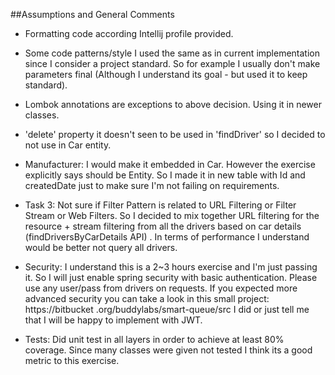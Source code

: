 ##Assumptions and General Comments

- Formatting code according Intellij profile provided.

- Some code patterns/style I used the same as in current implementation since I consider
a project standard. So for example I usually don't make parameters final (Although I understand
its goal - but used it to keep standard).

- Lombok annotations are exceptions to above decision. Using it in newer classes.

- 'delete' property it doesn't seen to be used in 'findDriver' so I decided to not use in Car entity.

- Manufacturer: I would make it embedded in Car. However the exercise explicitly says should be Entity. So I made it
 in new table with Id and createdDate just to make sure I'm not failing on requirements.

- Task 3: Not sure if Filter Pattern is related to URL Filtering or Filter Stream or Web Filters.
 So I decided to mix together URL filtering for the resource + stream filtering from all the drivers based on car
 details (findDriversByCarDetails API) .
 In terms of performance I understand would be better not query all drivers.

- Security: I understand this is a 2~3 hours exercise and I'm just passing it. So I will just enable
spring security with basic authentication. Please use any user/pass from drivers on requests.
If you expected more advanced security  you can take a look in this small project: https://bitbucket
.org/buddylabs/smart-queue/src I did or just tell me that I will be happy to implement with JWT.

- Tests: Did unit test in all layers in order to achieve at least 80% coverage. Since
many classes were given not tested I think its a good metric to this exercise.
 